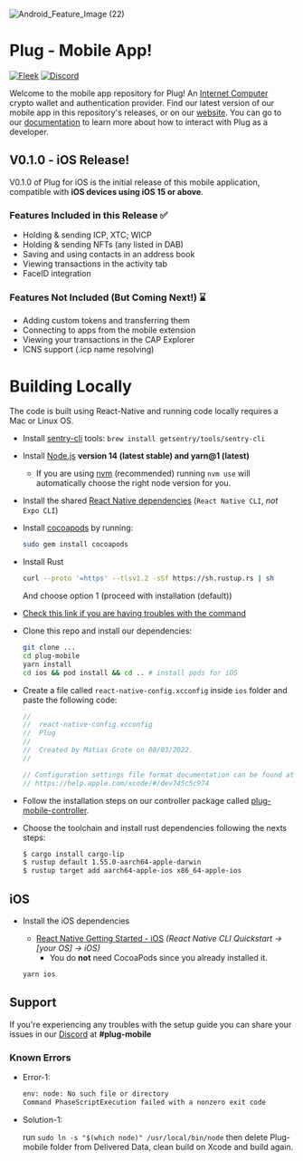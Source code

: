![Android_Feature_Image (22)](https://user-images.githubusercontent.com/73345016/160957212-31555bb1-26b8-4d76-81fa-1f5a64f55a1b.png)

# Plug - Mobile App!

[![Fleek](https://img.shields.io/badge/Made%20by-Fleek-blue)](https://fleek.co/)
[![Discord](https://img.shields.io/badge/Discord-Channel-blue)](https://discord.gg/yVEcEzmrgm)

Welcome to the mobile app repository for Plug! An [Internet Computer](https://dfinity.org/) crypto wallet and authentication provider. Find our latest version of our mobile app in this repository's releases, or on our [website](https://plugwallet.ooo/). You can go to our [documentation](https://docs.plugwallet.ooo/) to learn more about how to interact with Plug as a developer.

## V0.1.0 - iOS Release!

V0.1.0 of Plug for iOS is the initial release of this mobile application, compatible with **iOS devices using iOS 15 or above**.

### Features Included in this Release ✅

- Holding & sending ICP, XTC; WICP
- Holding & sending NFTs (any listed in DAB)
- Saving and using contacts in an address book
- Viewing transactions in the activity tab
- FaceID integration

### Features Not Included (But Coming Next!) ⌛

- Adding custom tokens and transferring them
- Connecting to apps from the mobile extension
- Viewing your transactions in the CAP Explorer
- ICNS support (.icp name resolving)

# Building Locally

The code is built using React-Native and running code locally requires a Mac or Linux OS.

- Install [sentry-cli](https://github.com/getsentry/sentry-cli) tools: `brew install getsentry/tools/sentry-cli`

- Install [Node.js](https://nodejs.org) **version 14 (latest stable) and yarn@1 (latest)**

  - If you are using [nvm](https://github.com/creationix/nvm#installation) (recommended) running `nvm use` will automatically choose the right node version for you.

- Install the shared [React Native dependencies](https://reactnative.dev/docs/environment-setup#installing-dependencies) (`React Native CLI`, _not_ `Expo CLI`)

- Install [cocoapods](https://guides.cocoapods.org/using/getting-started.html) by running:

  ```bash
  sudo gem install cocoapods
  ```

- Install Rust

  ```bash
  curl --proto '=https' --tlsv1.2 -sSf https://sh.rustup.rs | sh
  ```

  And choose option 1 (proceed with installation (default))

- [Check this link if you are having troubles with the command](https://www.rust-lang.org/tools/install)

- Clone this repo and install our dependencies:

  ```bash
  git clone ...
  cd plug-mobile
  yarn install
  cd ios && pod install && cd .. # install pods for iOS
  ```

- Create a file called `react-native-config.xcconfig` inside `ios` folder and paste the following code:

  ```swift
  //
  //  react-native-config.xcconfig
  //  Plug
  //
  //  Created by Matias Grote on 08/03/2022.
  //

  // Configuration settings file format documentation can be found at:
  // https://help.apple.com/xcode/#/dev745c5c974
  ```

- Follow the installation steps on our controller package called [plug-mobile-controller](https://github.com/Psychedelic/plug-mobile-controller).

- Choose the toolchain and install rust dependencies following the nexts steps:

  ```bash
  $ cargo install cargo-lip
  $ rustup default 1.55.0-aarch64-apple-darwin
  $ rustup target add aarch64-apple-ios x86_64-apple-ios
  ```

## iOS

- Install the iOS dependencies

  - [React Native Getting Started - iOS](https://reactnative.dev/docs/environment-setup#installing-dependencies) _(React Native CLI Quickstart -> [your OS] -> iOS)_
    - You do **not** need CocoaPods since you already installed it.

  ```bash
  yarn ios
  ```

## Support

If you're experiencing any troubles with the setup guide you can share your issues in our [Discord](https://discord.gg/yVEcEzmrgm) at **#plug-mobile**

### Known Errors

- Error-1:

  ```bash
  env: node: No such file or directory
  Command PhaseScriptExecution failed with a nonzero exit code
  ```

- Solution-1:

  run `sudo ln -s "$(which node)" /usr/local/bin/node`
  then delete Plug-mobile folder from Delivered Data, clean build on Xcode and build again.
